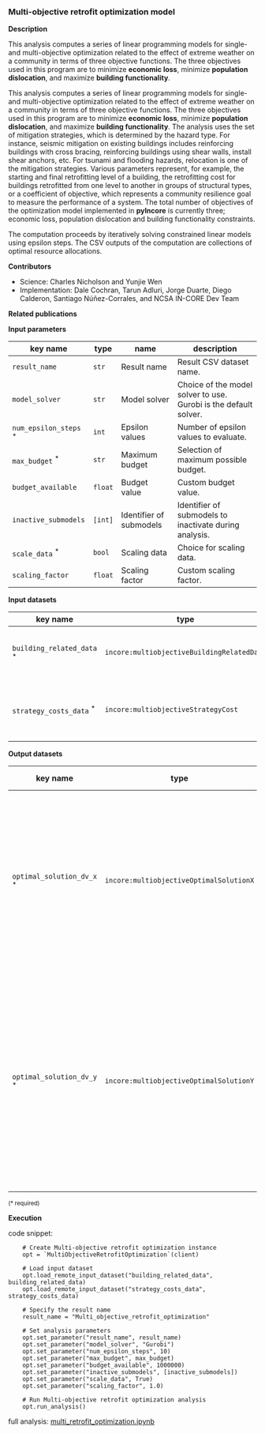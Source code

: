### Multi-objective retrofit optimization model

**Description**

This analysis computes a series of linear programming models for single- and multi-objective optimization related 
to the effect of extreme weather on a community in terms of three objective functions. The three objectives used 
in this program are to minimize **economic loss**, minimize **population dislocation**, and maximize **building functionality**. 

This analysis computes a series of linear programming models for single- and multi-objective optimization related 
to the effect of extreme weather on a community in terms of three objective functions. The three objectives used 
in this program are to minimize **economic loss**, minimize **population dislocation**, and maximize **building functionality**. 
The analysis uses the set of mitigation strategies, which is determined by the hazard type. For instance, seismic 
mitigation on existing buildings includes reinforcing buildings with cross bracing, reinforcing buildings using 
shear walls, install shear anchors, etc. For tsunami and flooding hazards, relocation is one of the mitigation 
strategies. Various parameters represent, for example, the starting and final retrofitting level of a building, 
the retrofitting cost for buildings retrofitted from one level to another in groups of structural types, 
or a coefficient of objective, which represents a community resilience goal to measure the performance of a system. 
The total number of objectives of the optimization model implemented in **pyIncore** is currently three; 
economic loss, population dislocation and building functionality constraints.

The computation proceeds by iteratively solving constrained linear models using epsilon steps. The CSV outputs 
of the computation are collections of optimal resource allocations.

**Contributors**

- Science: Charles Nicholson and Yunjie Wen
- Implementation: Dale Cochran, Tarun Adluri, Jorge Duarte, Diego Calderon, Santiago Núñez-Corrales, and NCSA IN-CORE Dev Team

**Related publications**

**Input parameters**

key name | type | name | description
--- | --- | --- | ---
`result_name` | `str` | Result name | Result CSV dataset name.
`model_solver` | `str` | Model solver | Choice of the model solver to use. Gurobi is the default solver.
`num_epsilon_steps` <sup>*</sup> | `int` | Epsilon values | Number of epsilon values to evaluate.
`max_budget` <sup>*</sup> | `str` | Maximum budget | Selection of maximum possible budget.
`budget_available` | `float` | Budget value | Custom budget value.
`inactive_submodels` | `[int]` | Identifier of submodels | Identifier of submodels to inactivate during analysis.
`scale_data` <sup>*</sup>  | `bool` | Scaling data | Choice for scaling data.
`scaling_factor` | `float` | Scaling factor | Custom scaling factor.

**Input datasets**

key name | type | name | description
--- | --- | --- | ---
`building_related_data` <sup>*</sup> | `incore:multiobjectiveBuildingRelatedData` | Building-related data |  A csv file with building-related data.
`strategy_costs_data` <sup>*</sup> | `incore:multiobjectiveStrategyCost` | Strategy cost | A csv file with strategy cost data per building.

**Output datasets**

key name | type | parent key | name | description
--- | --- | --- | --- | ---
`optimal_solution_dv_x` <sup>*</sup> | `incore:multiobjectiveOptimalSolutionX` |  | Results | A csv file with an optimal solution for decision variable x for Economic loss, Population dislocation and Building functionality values, results of objective function values.
`optimal_solution_dv_y` <sup>*</sup> | `incore:multiobjectiveOptimalSolutionY` |  | Results | A csv file with an optimal solution for decision variable y with initial and final retrofitted strategies for Economic loss, Population dislocation and Building functionality values, results of objective function values.

<small>(* required)</small>

**Execution**

code snippet:

```
    # Create Multi-objective retrofit optimization instance
    opt = `MultiObjectiveRetrofitOptimization`(client)

    # Load input dataset
    opt.load_remote_input_dataset("building_related_data", building_related_data)
    opt.load_remote_input_dataset("strategy_costs_data", strategy_costs_data)

    # Specify the result name
    result_name = "Multi_objective_retrofit_optimization"

    # Set analysis parameters
    opt.set_parameter("result_name", result_name)
    opt.set_parameter("model_solver", "Gurobi")
    opt.set_parameter("num_epsilon_steps", 10)
    opt.set_parameter("max_budget", max_budget)
    opt.set_parameter("budget_available", 1000000)
    opt.set_parameter("inactive_submodels", [inactive_submodels])
    opt.set_parameter("scale_data", True)
    opt.set_parameter("scaling_factor", 1.0)
    
    # Run Multi-objective retrofit optimization analysis
    opt.run_analysis()
```

full analysis: [multi_retrofit_optimization.ipynb](https://github.com/IN-CORE/incore-docs/blob/master/notebooks/multi_retrofit_optimization.ipynb) <br />

